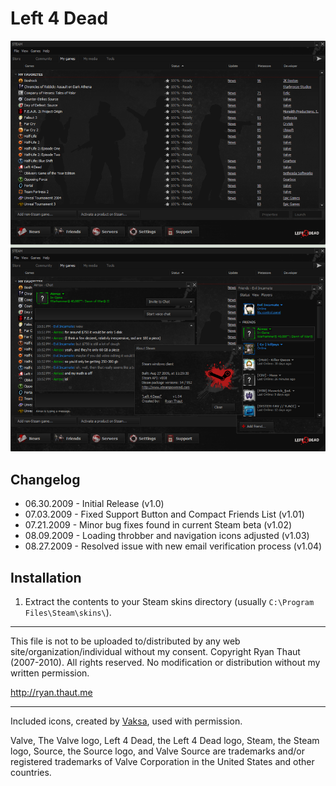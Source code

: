 # Left 4 Dead

![Preview](./Preview.png?raw=true)

## Changelog

- 06.30.2009 - Initial Release (v1.0)
- 07.03.2009 - Fixed Support Button and Compact Friends List (v1.01)
- 07.21.2009 - Minor bug fixes found in current Steam beta (v1.02)
- 08.09.2009 - Loading throbber and navigation icons adjusted (v1.03)
- 08.27.2009 - Resolved issue with new email verification process (v1.04)

## Installation

1. Extract the contents to your Steam skins directory (usually `C:\Program Files\Steam\skins\`).

- - -

This file is not to be uploaded to/distributed by any web site/organization/individual without my consent.
Copyright Ryan Thaut (2007-2010). All rights reserved. No modification or distribution without my written permission.

<http://ryan.thaut.me>

- - -

Included icons, created by [Vaksa](http://vaksa.deviantart.com), used with permission.

Valve, The Valve logo, Left 4 Dead, the Left 4 Dead logo, Steam, the Steam logo, Source, the Source logo, and Valve Source are trademarks and/or registered trademarks of Valve Corporation in the United States and other countries.
